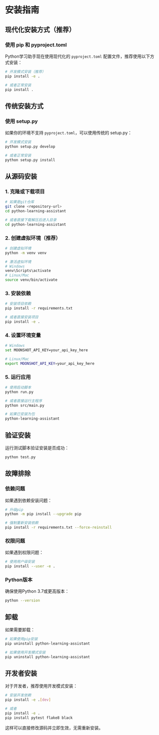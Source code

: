 # 安装指南

## 现代化安装方式（推荐）

### 使用 pip 和 pyproject.toml

Python学习助手现在使用现代化的 `pyproject.toml` 配置文件，推荐使用以下方式安装：

```bash
# 开发模式安装（推荐）
pip install -e .

# 或者正常安装
pip install .
```

## 传统安装方式

### 使用 setup.py

如果你的环境不支持 `pyproject.toml`，可以使用传统的 setup.py：

```bash
# 开发模式安装
python setup.py develop

# 或者正常安装
python setup.py install
```

## 从源码安装

### 1. 克隆或下载项目

```bash
# 如果是git仓库
git clone <repository-url>
cd python-learning-assistant

# 或者直接下载解压后进入目录
cd python-learning-assistant
```

### 2. 创建虚拟环境（推荐）

```bash
# 创建虚拟环境
python -m venv venv

# 激活虚拟环境
# Windows
venv\Scripts\activate
# Linux/Mac
source venv/bin/activate
```

### 3. 安装依赖

```bash
# 安装项目依赖
pip install -r requirements.txt

# 或者直接安装项目
pip install -e .
```

### 4. 设置环境变量

```bash
# Windows
set MOONSHOT_API_KEY=your_api_key_here

# Linux/Mac
export MOONSHOT_API_KEY=your_api_key_here
```

### 5. 运行应用

```bash
# 使用启动脚本
python run.py

# 或者直接运行主程序
python src/main.py

# 如果已安装为包
python-learning-assistant
```

## 验证安装

运行测试脚本验证安装是否成功：

```bash
python test.py
```

## 故障排除

### 依赖问题

如果遇到依赖安装问题：

```bash
# 升级pip
python -m pip install --upgrade pip

# 强制重新安装依赖
pip install -r requirements.txt --force-reinstall
```

### 权限问题

如果遇到权限问题：

```bash
# 使用用户级安装
pip install --user -e .
```

### Python版本

确保使用Python 3.7或更高版本：

```bash
python --version
```

## 卸载

如果需要卸载：

```bash
# 如果使用pip安装
pip uninstall python-learning-assistant

# 如果使用开发模式安装
pip uninstall python-learning-assistant
```

## 开发者安装

对于开发者，推荐使用开发模式安装：

```bash
# 安装开发依赖
pip install -e .[dev]

# 或者
pip install -e .
pip install pytest flake8 black
```

这样可以直接修改源码并立即生效，无需重新安装。